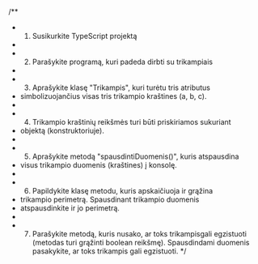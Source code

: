 /\*\*

- 1.  Susikurkite TypeScript projektą
-
- 2.  Parašykite programą, kuri padeda dirbti su trikampiais
-
- 3.  Aprašykite klasę "Trikampis", kuri turėtu tris atributus
- simbolizuojančius visas tris trikampio kraštines (a, b, c).
-
- 4.  Trikampio kraštinių reikšmės turi būti priskiriamos sukuriant
- objektą (konstruktoriuje).
-
- 5.  Aprašykite metodą "spausdintiDuomenis()", kuris atspausdina
- visus trikampio duomenis (kraštines) į konsolę.
-
- 6.  Papildykite klasę metodu, kuris apskaičiuoja ir grąžina
- trikampio perimetrą. Spausdinant trikampio duomenis
- atspausdinkite ir jo perimetrą.
-
- 7.  Parašykite metodą, kuris nusako, ar toks trikampisgali egzistuoti (metodas turi grąžinti boolean reikšmę).
      Spausdindami duomenis pasakykite, ar toks trikampis gali egzistuoti.
      \*/
